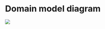 # Domain model diagram
![](https://www.plantuml.com/plantuml/png/TPFHIyCm4CRV-rU4FGePcmYwuSFG8GeonehiERPdTzWc8xqYellVRHfsHyhSI_FzhjbzzzssQibuwfewEvhYqrIW7fpnfVh9b2fgqxQY-yyUIpgefNgn11NuWJq3LWTAu8alFphdIxI6WD4MeG1vmTNEiygnbDBRaO-xq8BLsdrP5g_mGLcleiqhhTLaCqdx9YNkFpmZlPcSEuU7Sjg7VfhD3VJ-L-leYINx4XAz2OZ-JfnkZjGPGcSbOM6IKMqAA6LyHsbz3PK7c8tqOWpcTsDoVJiBOOaBftNC9w53AhFfz1oNMgeTD0Pj2VwV5yLpF8HlJjSWN7OWI6RaOmnGPht45vSACdjQaGna8NlpBQjWfTJ6DB1KENcqLVAJVkgeyv0J77kKgN0b322X37y593HrhCQGvY6azBA8SLXfZJDEUcnTY-zO8o6q_Jmhi6NNr7y0)
